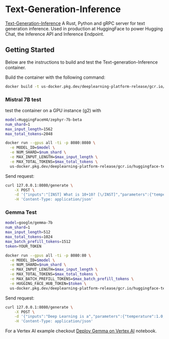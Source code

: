 # Text-Generation-Inference

[Text-Generation-Inference](https://github.com/huggingface/text-generation-inference) A Rust, Python and gRPC server for text generation inference. Used in production at HuggingFace to power Hugging Chat, the Inference API and Inference Endpoint.

## Getting Started

Below are the instructions to build and test the Text-generation-Inference container.

Build the container with the following command:

```bash
docker build -t us-docker.pkg.dev/deeplearning-platform-release/gcr.io/huggingface-text-generation-inference-gpu.2.0.2 -f containers/tgi/gpu/2.0.2/Dockerfile .
```

### Mistral 7B test

test the container on a GPU instance (g2) with

```bash
model=HuggingFaceH4/zephyr-7b-beta
num_shard=1
max_input_length=1562
max_total_tokens=2048

docker run --gpus all -ti -p 8080:8080 \
  -e MODEL_ID=$model \
  -e NUM_SHARD=$num_shard \
  -e MAX_INPUT_LENGTH=$max_input_length \
  -e MAX_TOTAL_TOKENS=$max_total_tokens \
  us-docker.pkg.dev/deeplearning-platform-release/gcr.io/huggingface-text-generation-inference-gpu.2.0.2  
```

Send request:

```bash
curl 127.0.0.1:8080/generate \
    -X POST \
    -d '{"inputs":"[INST] What is 10+10? [\/INST]","parameters":{"temperature":0.2, "top_p": 0.95, "max_new_tokens": 256}}' \
    -H 'Content-Type: application/json'
```

### Gemma Test

```bash
model=google/gemma-7b
num_shard=1
max_input_length=512
max_total_tokens=1024
max_batch_prefill_tokens=1512
token=YOUR_TOKEN

docker run --gpus all -ti -p 8080:80 \
  -e MODEL_ID=$model \
  -e NUM_SHARD=$num_shard \
  -e MAX_INPUT_LENGTH=$max_input_length \
  -e MAX_TOTAL_TOKENS=$max_total_tokens \
  -e MAX_BATCH_PREFILL_TOKENS=$max_batch_prefill_tokens \
  -e HUGGING_FACE_HUB_TOKEN=$token \
  us-docker.pkg.dev/deeplearning-platform-release/gcr.io/huggingface-text-generation-inference-gpu.1.4.2
```

Send request:

```bash
curl 127.0.0.1:8080/generate \
    -X POST \
    -d '{"inputs":"Deep Learning is a","parameters":{"temperature":1.0, "top_p": 0.95, "max_new_tokens": 256}}' \
    -H 'Content-Type: application/json'
```

For a Vertex AI example checkout [Deploy Gemma on Vertex AI](../../examples/vertex-ai/notebooks/deploy-gemma-on-vertex-ai.ipynb) notebook.  